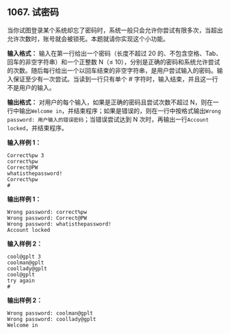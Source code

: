 ﻿## 1067. 试密码
当你试图登录某个系统却忘了密码时，系统一般只会允许你尝试有限多次，当超出允许次数时，账号就会被锁死。本题就请你实现这个小功能。

**输入格式：**
输入在第一行给出一个密码（长度不超过 20 的、不包含空格、Tab、回车的非空字符串）和一个正整数 N（≤ 10），分别是正确的密码和系统允许尝试的次数。随后每行给出一个以回车结束的非空字符串，是用户尝试输入的密码。输入保证至少有一次尝试。当读到一行只有单个 # 字符时，输入结束，并且这一行不是用户的输入。

**输出格式：**
对用户的每个输入，如果是正确的密码且尝试次数不超过 N，则在一行中输出`Welcome in`，并结束程序；如果是错误的，则在一行中按格式输出`Wrong password: 用户输入的错误密码`；当错误尝试达到 N 次时，再输出一行`Account locked`，并结束程序。

**输入样例 1：**
```
Correct%pw 3  
correct%pw  
Correct@PW  
whatisthepassword!  
Correct%pw  
#
```

**输出样例 1：**
```
Wrong password: correct%pw
Wrong password: Correct@PW
Wrong password: whatisthepassword!
Account locked
```

**输入样例 2：**
```
cool@gplt 3
coolman@gplt
coollady@gplt
cool@gplt
try again
#
```

**输出样例 2：**
```
Wrong password: coolman@gplt
Wrong password: coollady@gplt
Welcome in
```